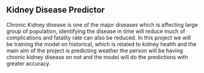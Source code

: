 ## Kidney Disease Predictor

Chronic Kidney disease is one of the major diseases which is affecting large group of population, identifying the disease in time will reduce much of complications and fatality rate can also be reduced. In this project we will be training the model on historical, which is related to kidney health and the main aim of the project is predicting weather the person will be having chronic kidney disease on not and the model will do the predictions with greater accuracy.
